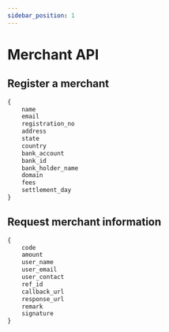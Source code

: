 ```yaml
---
sidebar_position: 1
---
```


# Merchant API

## Register a merchant

```md title="[POST]  /merchants"
{
    name
    email
    registration_no
    address
    state
    country
    bank_account
    bank_id
    bank_holder_name
    domain
    fees
    settlement_day
}
```



## Request merchant information

```md title="[POST] /merchants/request"
{
    code
    amount
    user_name
    user_email
    user_contact
    ref_id
    callback_url
    response_url
    remark
    signature
}
```
